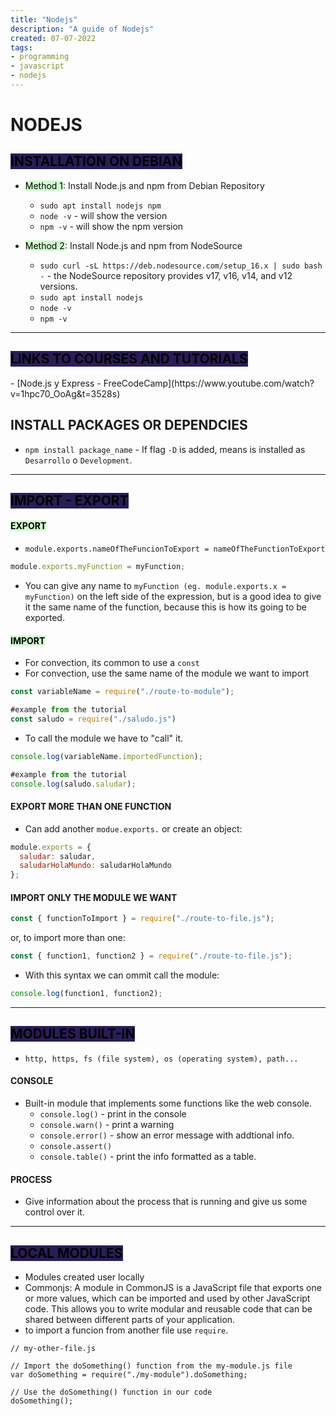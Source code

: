 ```yaml
---
title: "Nodejs"
description: "A guide of Nodejs"
created: 07-07-2022
tags:
- programming
- javascript
- nodejs
---
```

# NODEJS

## <mark style="background: #291d58;">INSTALLATION ON DEBIAN</mark>

- <mark style="background: #BBFABBA6;">Method 1</mark>: Install Node.js and npm from Debian Repository

  - `sudo apt install nodejs npm`
  - `node -v` - will show the version
  - `npm -v` - will show the npm version

- <mark style="background: #BBFABBA6;">Method 2</mark>: Install Node.js and npm from NodeSource
  - `sudo curl -sL https://deb.nodesource.com/setup_16.x | sudo bash -` - the NodeSource repository provides v17, v16, v14, and v12 versions.
  - `sudo apt install nodejs`
  - `node -v`
  - `npm -v`
---

##  <mark style="background: #291d58;">LINKS TO COURSES AND TUTORIALS
</mark>
- [Node.js y Express - FreeCodeCamp](https://www.youtube.com/watch?v=1hpc70_OoAg&t=3528s)

## INSTALL PACKAGES OR DEPENDCIES
- `npm install package_name` - If flag `-D` is added, means is installed as `Desarrollo` o `Development`. 

---


## <mark style="background: #291d58;">IMPORT - EXPORT</mark>
#### <mark style="background: #BBFABBA6;">EXPORT</mark>
- `module.exports.nameOfTheFuncionToExport = nameOfTheFunctionToExport`
```javascript
module.exports.myFunction = myFunction;
```
- You can give any name to `myFunction (eg. module.exports.x = myFunction)`  on the left side of the expression, but is a good idea to give it the same name of the function, because this is how its going to be exported.
#### <mark style="background: #BBFABBA6;">IMPORT</mark>
- For convection, its  common to use a `const` 
- For convection, use the same name of the module we want to import
```javascript
const variableName = require("./route-to-module");

#example from the tutorial
const saludo = require("./saludo.js")
```
- To call the module we have to "call" it.
```javascript
console.log(variableName.importedFunction);

#example from the tutorial
console.log(saludo.saludar);
```
#### EXPORT MORE THAN ONE FUNCTION
- Can add another `modue.exports.` or create an object:
```javascript
module.exports = {
  saludar: saludar,
  saludarHolaMundo: saludarHolaMundo
};
```

####  IMPORT ONLY THE MODULE WE WANT
```javascript
const { functionToImport } = require("./route-to-file.js");
```
or, to import more than one:

```javascript
const { function1, function2 } = require("./route-to-file.js");
```
- With this syntax we can ommit call the module:
```javascript
console.log(function1, function2);
```
---

## <mark style="background: #291d58;">MODULES BUILT-IN</mark>
- `http, https, fs (file system), os (operating system), path...`
#### CONSOLE
- Built-in module that implements some functions like the web console.
    * `console.log()` - print in the console
    * `console.warn()` - print a warning
    * `console.error()` - show an error message with addtional info.
    * `console.assert()` 
    * `console.table()` - print the info formatted as  a table.



#### PROCESS
- Give information about the process that is running and give us some control over it.

***
## <mark style="background: #291d58;">LOCAL MODULES</mark>
- Modules created user locally
- Commonjs: A module in CommonJS is a JavaScript file that exports one or more values, which can be imported and used by other JavaScript code. This allows you to write modular and reusable code that can be shared between different parts of your application.
- to import a funcion from another file use `require`.

```node
// my-other-file.js

// Import the doSomething() function from the my-module.js file
var doSomething = require("./my-module").doSomething;

// Use the doSomething() function in our code
doSomething();
```




